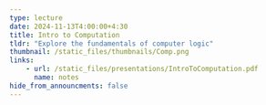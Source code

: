 ```yaml
---
type: lecture
date: 2024-11-13T4:00:00+4:30
title: Intro to Computation
tldr: "Explore the fundamentals of computer logic"
thumbnail: /static_files/thumbnails/Comp.png
links: 
    - url: /static_files/presentations/IntroToComputation.pdf
      name: notes
hide_from_announcments: false
---
```

